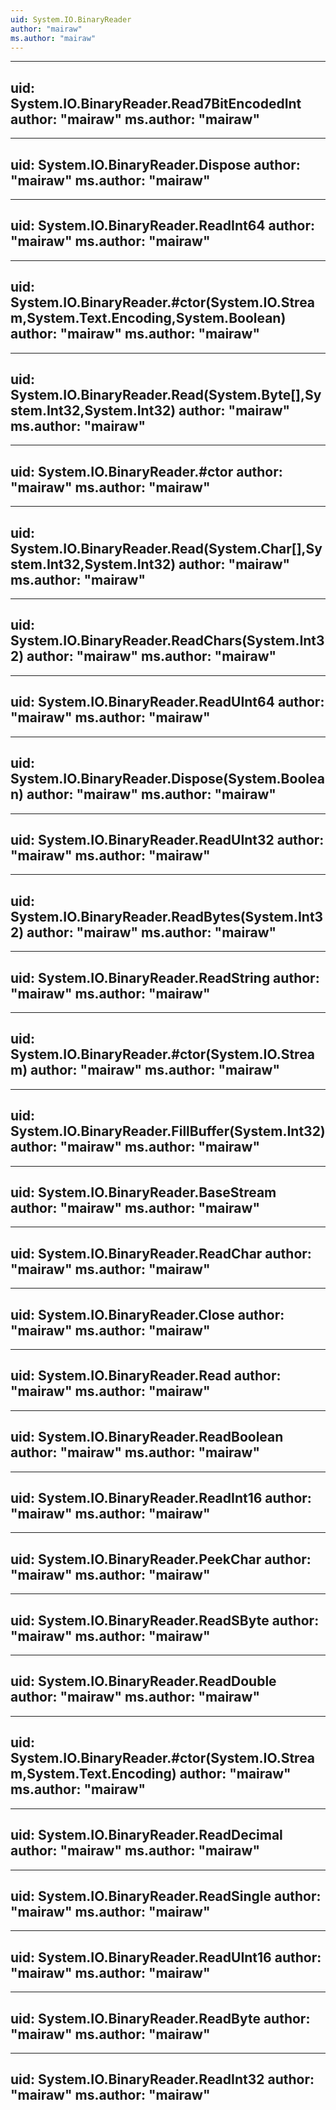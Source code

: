 ```yaml
---
uid: System.IO.BinaryReader
author: "mairaw"
ms.author: "mairaw"
---
```


---
uid: System.IO.BinaryReader.Read7BitEncodedInt
author: "mairaw"
ms.author: "mairaw"
---

---
uid: System.IO.BinaryReader.Dispose
author: "mairaw"
ms.author: "mairaw"
---

---
uid: System.IO.BinaryReader.ReadInt64
author: "mairaw"
ms.author: "mairaw"
---

---
uid: System.IO.BinaryReader.#ctor(System.IO.Stream,System.Text.Encoding,System.Boolean)
author: "mairaw"
ms.author: "mairaw"
---

---
uid: System.IO.BinaryReader.Read(System.Byte[],System.Int32,System.Int32)
author: "mairaw"
ms.author: "mairaw"
---

---
uid: System.IO.BinaryReader.#ctor
author: "mairaw"
ms.author: "mairaw"
---

---
uid: System.IO.BinaryReader.Read(System.Char[],System.Int32,System.Int32)
author: "mairaw"
ms.author: "mairaw"
---

---
uid: System.IO.BinaryReader.ReadChars(System.Int32)
author: "mairaw"
ms.author: "mairaw"
---

---
uid: System.IO.BinaryReader.ReadUInt64
author: "mairaw"
ms.author: "mairaw"
---

---
uid: System.IO.BinaryReader.Dispose(System.Boolean)
author: "mairaw"
ms.author: "mairaw"
---

---
uid: System.IO.BinaryReader.ReadUInt32
author: "mairaw"
ms.author: "mairaw"
---

---
uid: System.IO.BinaryReader.ReadBytes(System.Int32)
author: "mairaw"
ms.author: "mairaw"
---

---
uid: System.IO.BinaryReader.ReadString
author: "mairaw"
ms.author: "mairaw"
---

---
uid: System.IO.BinaryReader.#ctor(System.IO.Stream)
author: "mairaw"
ms.author: "mairaw"
---

---
uid: System.IO.BinaryReader.FillBuffer(System.Int32)
author: "mairaw"
ms.author: "mairaw"
---

---
uid: System.IO.BinaryReader.BaseStream
author: "mairaw"
ms.author: "mairaw"
---

---
uid: System.IO.BinaryReader.ReadChar
author: "mairaw"
ms.author: "mairaw"
---

---
uid: System.IO.BinaryReader.Close
author: "mairaw"
ms.author: "mairaw"
---

---
uid: System.IO.BinaryReader.Read
author: "mairaw"
ms.author: "mairaw"
---

---
uid: System.IO.BinaryReader.ReadBoolean
author: "mairaw"
ms.author: "mairaw"
---

---
uid: System.IO.BinaryReader.ReadInt16
author: "mairaw"
ms.author: "mairaw"
---

---
uid: System.IO.BinaryReader.PeekChar
author: "mairaw"
ms.author: "mairaw"
---

---
uid: System.IO.BinaryReader.ReadSByte
author: "mairaw"
ms.author: "mairaw"
---

---
uid: System.IO.BinaryReader.ReadDouble
author: "mairaw"
ms.author: "mairaw"
---

---
uid: System.IO.BinaryReader.#ctor(System.IO.Stream,System.Text.Encoding)
author: "mairaw"
ms.author: "mairaw"
---

---
uid: System.IO.BinaryReader.ReadDecimal
author: "mairaw"
ms.author: "mairaw"
---

---
uid: System.IO.BinaryReader.ReadSingle
author: "mairaw"
ms.author: "mairaw"
---

---
uid: System.IO.BinaryReader.ReadUInt16
author: "mairaw"
ms.author: "mairaw"
---

---
uid: System.IO.BinaryReader.ReadByte
author: "mairaw"
ms.author: "mairaw"
---

---
uid: System.IO.BinaryReader.ReadInt32
author: "mairaw"
ms.author: "mairaw"
---
